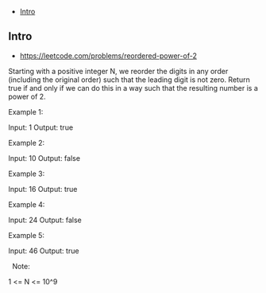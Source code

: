 - [Intro](#intro)

## Intro

- https://leetcode.com/problems/reordered-power-of-2

Starting with a positive integer N, we reorder the digits in any order (including the original order) such that the leading digit is not zero.
Return true if and only if we can do this in a way such that the resulting number is a power of 2.
 



Example 1:

Input: 1
Output: true


Example 2:

Input: 10
Output: false


Example 3:

Input: 16
Output: true


Example 4:

Input: 24
Output: false


Example 5:

Input: 46
Output: true

 
Note:

1 <= N <= 10^9






